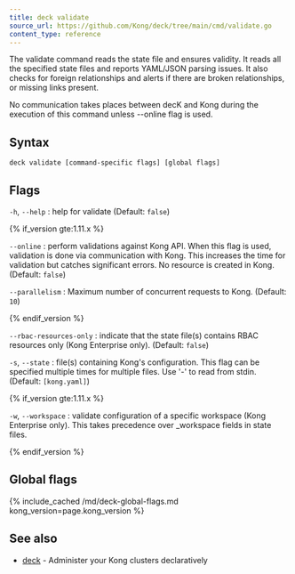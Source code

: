 ```yaml
---
title: deck validate
source_url: https://github.com/Kong/deck/tree/main/cmd/validate.go
content_type: reference
---
```


The validate command reads the state file and ensures validity.
It reads all the specified state files and reports YAML/JSON
parsing issues. It also checks for foreign relationships
and alerts if there are broken relationships, or missing links present.

No communication takes places between decK and Kong during the execution of
this command unless --online flag is used.


## Syntax

```
deck validate [command-specific flags] [global flags]
```

## Flags

`-h`, `--help`
:  help for validate (Default: `false`)

{% if_version gte:1.11.x %}


`--online`
:  perform validations against Kong API. When this flag is used, validation is done
via communication with Kong. This increases the time for validation but catches
significant errors. No resource is created in Kong. (Default: `false`)


`--parallelism`
:  Maximum number of concurrent requests to Kong. (Default: `10`)

{% endif_version %}

`--rbac-resources-only`
:  indicate that the state file(s) contains RBAC resources only (Kong Enterprise only). (Default: `false`)

`-s`, `--state`
:  file(s) containing Kong's configuration.
This flag can be specified multiple times for multiple files.
Use '-' to read from stdin. (Default: `[kong.yaml]`)

{% if_version gte:1.11.x %}

`-w`, `--workspace`
:  validate configuration of a specific workspace (Kong Enterprise only).
This takes precedence over _workspace fields in state files.

{% endif_version %}

## Global flags

{% include_cached /md/deck-global-flags.md kong_version=page.kong_version %}

## See also

* [deck](/deck/{{page.kong_version}}/reference/deck/)	 - Administer your Kong clusters declaratively
